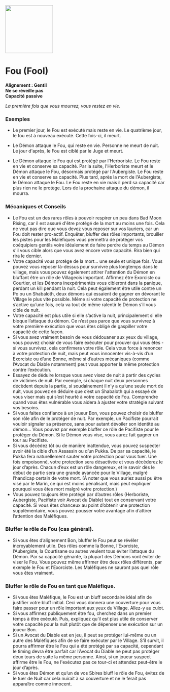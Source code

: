 <img src="https://github.com/brain-academy/wiki/blob/master/blood-on-the-clocktower/img/fool.png?raw=true" height="150"> 

# Fou (Fool)

**Alignement : Gentil**
\
**Ne se réveille pas**
\
**Capacité passive**

*La première fois que vous mourrez, vous restez en vie.*

### Exemples
* Le premier jour, le Fou est exécuté mais reste en vie. Le quatrième jour, le fou est à nouveau exécuté. Cette fois-ci, il meurt. 

* Le Démon attaque le Fou, qui reste en vie. Personne ne meurt de nuit. Le jour d'après, le Fou est ciblé par le Juge et meurt. 

* Le Démon attaque le Fou qui est protégé par l'Herboriste. Le Fou reste en vie et conserve sa capacité. Par la suite, l'Herboriste meurt et le Démon attaque le Fou, désormais protégé par l'Aubergiste. Le Fou reste en vie et conserve sa capacité. Plus tard, après la mort de l'Aubergiste, le Démon attaque le Fou. Le Fou reste en vie mais il perd sa capacité car plus rien ne le protège. Lors de la prochaine attaque du démon, il mourra.


### Mécaniques et Conseils
- Le Fou est un des rares rôles à pouvoir respirer un peu dans Bad Moon Rising, car il est assuré d'être protégé de la mort au moins une fois. Cela ne veut pas dire que vous devez vous reposer sur vos lauriers, car un Fou doit rester pro-actif. Enquêter, bluffer des rôles importants, brouiller les pistes pour les Maléfiques vous permettra de protéger vos coéquipiers gentils voire idéalement de faire perdre du temps au Démon s'il vous cible alors que vous avez encore votre capacité. Rira bien qui rira le dernier.
- Votre capacité vous protège de la mort… une seule et unique fois. Vous pouvez vous reposer là-dessus pour survivre plus longtemps dans le village, mais vous pouvez également attirer l'attention du Démon en bluffant être un rôle de Villageois important. Affirmez être Exorciste ou Courtier, et les Démons inexpérimentés vous cibleront dans la panique, perdant un kill pendant la nuit. Cela peut également être utile contre un Po ou un Shabaloth, deux démons qui essaient de gagner en dévorant le Village le plus vite possible. Même si votre capacité de protection ne s’active qu’une fois, cela va tout de même ralentir le Démon s’il vous cible de nuit.
- Votre capacité est plus utile si elle s’active la nuit, principalement si elle bloque l’attaque du démon. Ce n’est pas parce que vous survivrez à votre première exécution que vous êtes obligé de gaspiller votre capacité de cette façon.
- Si vous avez vraiment besoin de vous dédouaner aux yeux du village, vous pouvez choisir de vous faire exécuter pour prouver qui vous êtes - si vous survivez, cela confirmera votre rôle. Cela vous force à renoncer à votre protection de nuit, mais peut vous innocenter vis-à-vis d’un Exorciste ou d’une Bonne, même si d’autres mécaniques (comme l’Avocat du Diable notamment) peut vous apporter la même protection contre l’exécution.
- Essayez de déduire lorsque vous avez visez de nuit à partir des cycles de victimes de nuit. Par exemple, si chaque nuit deux personnes décèdent depuis la partie, si soudainement il n’y a qu’une seule mort de nuit, vous pouvez en déduire que c’est un Shabaloth qui a essayé de vous viser mais qui s’est heurté à votre capacité de Fou. Comprendre quand vous êtes vulnérable vous aidera à ajuster votre stratégie suivant vos besoins.
- Si vous faites confiance à un joueur Bon, vous pouvez choisir de bluffer son rôle afin de le protéger de nuit. Par exemple, un Pacifiste pourrait vouloir signaler sa présence, sans pour autant dévoiler son identité au démon… Vous pouvez par exemple bluffer ce rôle de Pacifiste pour le protéger du Démon. Si le Démon vous vise, vous aurez fait gagner un tour au Pacifiste.
- Si vous décédez tôt ou de manière inattendue, vous pouvez suspecter avoir été la cible d’un Assassin ou d’un Pukka. De par sa capacité, le Pukka fera naturellement sauter votre protection pour vous tuer. Une fois empoisonné, votre protection sera désactivée et vous décèderez le jour d’après. Chacun d’eux est un rôle dangereux, et le savoir dès le début de partie sera une grande avancée pour le Village, malgré l’handicap certain de votre mort. (À noter que vous auriez aussi pu être visé par le Marin, ce qui est moins pénalisant, mais peut expliquer pourquoi vous êtes mort malgré votre protection.)
- Vous pouvez toujours être protégé par d’autres rôles (Herboriste, Aubergiste, Pacifiste voir Avocat du Diable) tout en conservant votre capacité. Si vous êtes chanceux au point d’obtenir une protection supplémentaire, vous pouvez pousser votre avantage afin d’attirer l’attention des Maléfiques.

### Bluffer le rôle de Fou (cas général).
- Si vous êtes d’alignement Bon, bluffer le Fou peut se révéler incroyablement utile. Des rôles comme la Bonne, l’Exorciste, l’Aubergiste, la Courtisane ou autres veulent tous éviter l’attaque du Démon. Par sa capacité gênante, la plupart des Démons vont éviter de viser le Fou. Vous pouvez même affirmer être deux rôles différents, par exemple le Fou et l’Exorciste. Les Maléfiques ne sauront pas quel rôle vous êtes vraiment.

### Bluffer le rôle de Fou en tant que Maléfique.
- Si vous êtes Maléfique, le Fou est un bluff secondaire idéal afin de justifier votre bluff initial. Ceci vous donnera une couverture pour vous faire passer pour un rôle important aux yeux du Village. Allez-y au culot.
- Si vous affirmez publiquement être fou, cherchez dans un premier temps à être exécuté. Puis, expliquez qu’il est plus utile de conserver votre capacité pour la nuit plutôt que de dépenser une exécution sur un joueur Bon.
- Si un Avocat du Diable est en jeu, il peut se protéger lui-même ou un autre des Maléfiques afin de se faire exécuter par le Village. S’il survit, il pourra affirmer être le Fou qui a été protégé par sa capacité, cependant le timing devra être parfait car l’Avocat du Diable ne peut pas protéger deux tours de suite la même personne. Ainsi, si un joueur suspect affirme être le Fou, ne l'exécutez pas ce tour-ci et attendez peut-être le jour d’après.
- Si vous êtes Démon et qu’un de vos Sbires bluff le rôle de Fou, évitez de le tuer de Nuit car cela nuirait à sa couverture et ne le ferait pas apparaître comme innocent.
